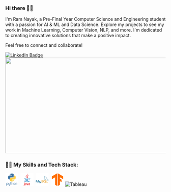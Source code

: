 ### Hi there 👋🏻
I'm Ram Nayak, a Pre-Final Year Computer Science and Engineering student with a passion for AI & ML and Data Science.
Explore my projects to see my work in Machine Learning, Computer Vision, NLP, and more.
I'm dedicated to creating innovative solutions that make a positive impact.

Feel free to connect and collaborate!
<div id="badges">
  <a href="https://www.linkedin.com/in/ram-nayak-o1/">
    <img src="https://img.shields.io/badge/LinkedIn-blue?style=for-the-badge&logo=linkedin&logoColor=white" alt="LinkedIn Badge"/>
  </a>
  
</div>
<div align="center">
  <img src="https://media.giphy.com/media/dWesBcTLavkZuG35MI/giphy.gif" width="600" height="300"/>
</div>

### :man_technologist: My Skills and Tech Stack:
<div>
  <img src="https://github.com/devicons/devicon/blob/master/icons/python/python-original-wordmark.svg" title="Python" alt="Python" width="40" height="40"/>&nbsp;
  <img src="https://github.com/devicons/devicon/blob/master/icons/java/java-original-wordmark.svg" title="Java" alt="Java" width="40" height="40"/>&nbsp;
  <img src="https://github.com/devicons/devicon/blob/master/icons/mysql/mysql-original-wordmark.svg" title="MySQL"  alt="MySQL" width="40" height="40"/>&nbsp;
 <!-- TensorFlow Badge -->
  <img src="https://raw.githubusercontent.com/devicons/devicon/master/icons/tensorflow/tensorflow-original.svg" alt="TensorFlow" width="40" height="40" />
  <!-- Tableau Badge -->
  <!-- Tableau Badge -->
  <img src="https://img.shields.io/badge/Tableau-E97627?style=for-the-badge&logo=tableau" alt="Tableau" />
</div>

<!--
**NayakRam01/NayakRam01** is a ✨ _special_ ✨ repository because its `README.md` (this file) appears on your GitHub profile.

Here are some ideas to get you started:

- 🔭 I’m currently working on ...
- 🌱 I’m currently learning ...
- 👯 I’m looking to collaborate on ...
- 🤔 I’m looking for help with ...
- 💬 Ask me about ...
- 📫 How to reach me: ...
- 😄 Pronouns: ...
- ⚡ Fun fact: ...
-->
